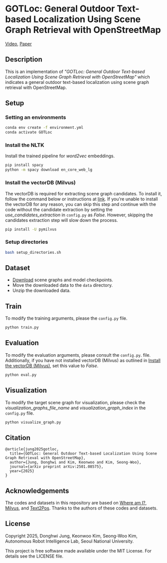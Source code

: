 # GOTLoc: General Outdoor Text-based Localization Using Scene Graph Retrieval with OpenStreetMap
[Video](https://youtu.be/59K14A1NqNw?si=orx-xycsKZd6-zuC), [Paper](https://arxiv.org/abs/2501.08575)

## Description
This is an implementation of *"GOTLoc: General Outdoor Text-based Localization Using Scene Graph Retrieval with OpenStreetMap"* which indicates a general outdoor text-based localization using scene graph retrieval with OpenStreetMap.

## Setup
### Setting an environments
```bash
conda env create -f environment.yml
conda activate GOTLoc
```
### Install the NLTK
Install the trained pipeline for *word2vec* embeddings.
```bash
pip install spacy
python -m spacy download en_core_web_lg
```
### Install the vectorDB (Milvus)
The vectorDB is required for extracting scene graph candidates. To install it, follow the command below or instructions at [link](https://github.com/milvus-io/milvus). If you're unable to install the vectorDB for any reason, you can skip this step and continue with the code without the candidate extraction by setting the *use_candidates_extraction* in `config.py` as *False*. However, skipping the candidates extraction step will slow down the process.
```bash
pip install -U pymilvus
```
### Setup directories
```bash
bash setup_directories.sh
```

## Dataset
- [Download](https://drive.google.com/drive/folders/1oLksAHJl-AUjUM-LIVP5e3i9wMGqhxyl?usp=sharing) scene graphs and model checkpoints.
- Move the downloaded data to the `data` directory.
- Unzip the downloaded data.

## Train
To modify the training arguments, please the `config.py` file.
```bash
python train.py
```

## Evaluation
To modify the evaluation arguments, please consult the `config.py`. file. Additionally, if you have not installed vectorDB (Milvus) as outlined in [Install the vectorDB (Milvus)](#install-the-vectordb-milvus), set this value to *False*.
```bash
python eval.py
```

## Visualization
To modify the target scene graph for visualization, please check the *visualization_graphs_file_name* and *visualization_graph_index* in the `config.py` file.
```bash
python visualize_graph.py
```

## Citation
```
@article{jung2025gotloc,
  title={GOTLoc: General Outdoor Text-based Localization Using Scene Graph Retrieval with OpenStreetMap},
  author={Jung, Donghwi and Kim, Keonwoo and Kim, Seong-Woo},
  journal={arXiv preprint arXiv:2501.08575},
  year={2025}
}
```

## Acknowledgements
The codes and datasets in this repository are based on [Where am I?](https://github.com/jiaqchen/whereami-text2sgm), [Milvus](https://github.com/milvus-io/milvus), and [Text2Pos](https://github.com/mako443/Text2Pos-CVPR2022). Thanks to the authors of these codes and datasets.

## License

Copyright 2025, Donghwi Jung, Keonwoo Kim, Seong-Woo Kim, Autonomous Robot Intelligence Lab, Seoul National University.

This project is free software made available under the MIT License. For details see the LICENSE file.

